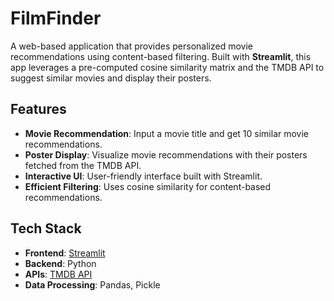 # FilmFinder

A web-based application that provides personalized movie recommendations using content-based filtering. Built with **Streamlit**, this app leverages a pre-computed cosine similarity matrix and the TMDB API to suggest similar movies and display their posters.

## Features

- **Movie Recommendation**: Input a movie title and get 10 similar movie recommendations.
- **Poster Display**: Visualize movie recommendations with their posters fetched from the TMDB API.
- **Interactive UI**: User-friendly interface built with Streamlit.
- **Efficient Filtering**: Uses cosine similarity for content-based recommendations.

## Tech Stack

- **Frontend**: [Streamlit](https://streamlit.io/)
- **Backend**: Python
- **APIs**: [TMDB API](https://www.themoviedb.org/documentation/api)
- **Data Processing**: Pandas, Pickle